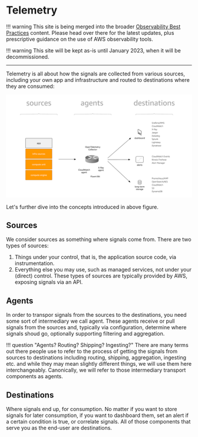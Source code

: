 # Telemetry

!!! warning
    This site is being merged into the broader [Observability Best Practices](https://aws-observability.github.io/observability-best-practices/recipes/) content. Please head over there for the latest updates, plus prescriptive guidance on the use of AWS observability tools.

!!! warning
    This site will be kept as-is until January 2023, when it will be decommissioned.

***

Telemetry is all about how the signals are collected from various sources,
including your own app and infrastructure and routed to destinations where
they are consumed:

![telemetry concept](images/telemetry.png)

Let's further dive into the concepts introduced in above figure.

## Sources

We consider sources as something where signals come from. There are two
types of sources:

1. Things under your control, that is, the application source code, via instrumentation.
1. Everything else you may use, such as managed services, not under your (direct) control.
   These types of sources are typically provided by AWS, exposing signals via an API.

## Agents

In order to transpor signals from the sources to the destinations, you need
some sort of intermediary we call agent. These agents receive or pull signals 
from the sources and, typically via configuration, determine where signals 
shoud go, optionally supporting filtering and aggregation.

!!! question "Agents? Routing? Shipping? Ingesting?"
    There are many terms out there people use to refer to the process of
    getting the signals from sources to destinations including routing,
    shipping, aggregation, ingesting etc. and while they may mean slightly 
    different things, we will use them here interchangeably. Canonically, 
	we will refer to those intermediary transport components as agents.

## Destinations

Where signals end up, for consumption. No matter if you want to store signals
for later consumption, if you want to dashboard them, set an alert if a certain
condition is true, or correlate signals. All of those components that serve
you as the end-user are destinations.
